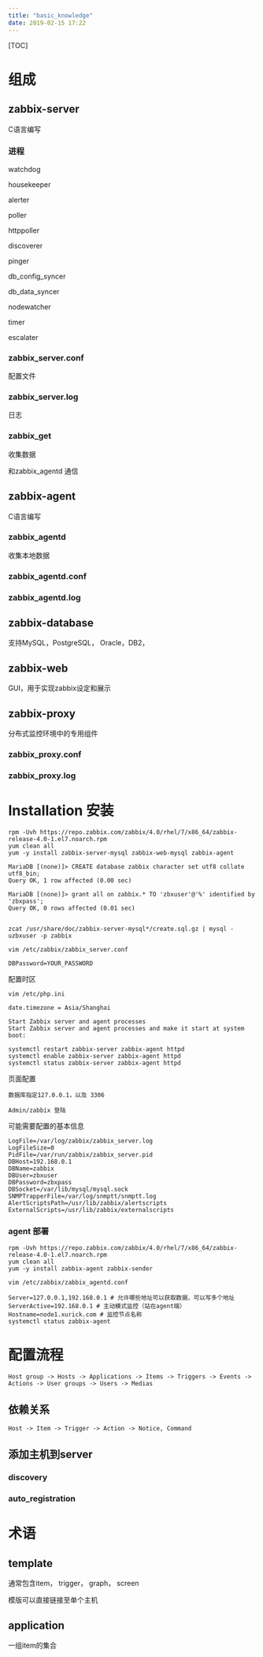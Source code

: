 ```yaml
---
title: "basic_knowledge"
date: 2019-02-15 17:22
---
```



[TOC]



# 组成

## zabbix-server

C语言编写



### 进程

watchdog

housekeeper

alerter

poller

httppoller

discoverer

pinger

db_config_syncer

db_data_syncer

nodewatcher

timer

escalater





### zabbix_server.conf

配置文件

### zabbix_server.log 

日志

### zabbix_get

收集数据

和zabbix_agentd 通信



## zabbix-agent

C语言编写



### zabbix_agentd

收集本地数据



### zabbix_agentd.conf



### zabbix_agentd.log





## zabbix-database

支持MySQL，PostgreSQL， Oracle，DB2， 



## zabbix-web

GUI，用于实现zabbix设定和展示



## zabbix-proxy

分布式监控环境中的专用组件



### zabbix_proxy.conf



### zabbix_proxy.log



# Installation 安装



```
rpm -Uvh https://repo.zabbix.com/zabbix/4.0/rhel/7/x86_64/zabbix-release-4.0-1.el7.noarch.rpm
yum clean all
yum -y install zabbix-server-mysql zabbix-web-mysql zabbix-agent

```



```
MariaDB [(none)]> CREATE database zabbix character set utf8 collate utf8_bin;
Query OK, 1 row affected (0.00 sec)

MariaDB [(none)]> grant all on zabbix.* TO 'zbxuser'@'%' identified by 'zbxpass';
Query OK, 0 rows affected (0.01 sec)


zcat /usr/share/doc/zabbix-server-mysql*/create.sql.gz | mysql -uzbxuser -p zabbix
```



```
vim /etc/zabbix/zabbix_server.conf

DBPassword=YOUR_PASSWORD
```

配置时区

```
vim /etc/php.ini

date.timezone = Asia/Shanghai
```



```
Start Zabbix server and agent processes
Start Zabbix server and agent processes and make it start at system boot:

systemctl restart zabbix-server zabbix-agent httpd
systemctl enable zabbix-server zabbix-agent httpd
systemctl status zabbix-server zabbix-agent httpd
```



页面配置

```
数据库指定127.0.0.1，以及 3306

Admin/zabbix 登陆
```



可能需要配置的基本信息

```
LogFile=/var/log/zabbix/zabbix_server.log
LogFileSize=0
PidFile=/var/run/zabbix/zabbix_server.pid
DBHost=192.168.0.1
DBName=zabbix
DBUser=zbxuser
DBPassword=zbxpass
DBSocket=/var/lib/mysql/mysql.sock
SNMPTrapperFile=/var/log/snmptt/snmptt.log
AlertScriptsPath=/usr/lib/zabbix/alertscripts
ExternalScripts=/usr/lib/zabbix/externalscripts
```



### agent 部署

```
rpm -Uvh https://repo.zabbix.com/zabbix/4.0/rhel/7/x86_64/zabbix-release-4.0-1.el7.noarch.rpm
yum clean all
yum -y install zabbix-agent zabbix-sender

vim /etc/zabbix/zabbix_agentd.conf

Server=127.0.0.1,192.168.0.1 # 允许哪些地址可以获取数据，可以写多个地址
ServerActive=192.168.0.1 # 主动模式监控（站在agent端）
Hostname=node1.xurick.com # 监控节点名称
systemctl status zabbix-agent
```





# 配置流程

```
Host group -> Hosts -> Applications -> Items -> Triggers -> Events -> Actions -> User groups -> Users -> Medias
```



## 依赖关系

```
Host -> Item -> Trigger -> Action -> Notice, Command
```



## 添加主机到server

### discovery



### auto_registration

















# 术语

## template

通常包含item， trigger， graph， screen

模版可以直接链接至单个主机



## application

一组item的集合

